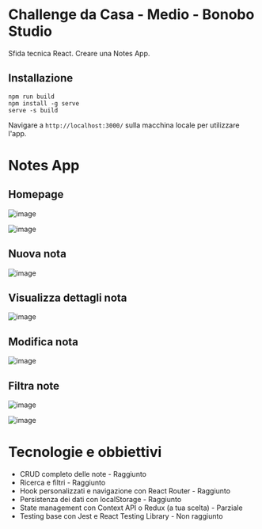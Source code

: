 # Challenge da Casa - Medio - Bonobo Studio
Sfida tecnica React. Creare una Notes App.
## Installazione
```
npm run build
npm install -g serve
serve -s build
```
Navigare a `http://localhost:3000/` sulla macchina locale per utilizzare l'app.

# Notes App
## Homepage
![image](https://github.com/user-attachments/assets/955854f3-e7b4-4fbd-8370-de183cab9974)

![image](https://github.com/user-attachments/assets/3ba110f3-57f9-45f6-96e3-9d9107091de1)

## Nuova nota

![image](https://github.com/user-attachments/assets/cab1c6e4-e081-4604-aec2-629c2731bca4)

## Visualizza dettagli nota

![image](https://github.com/user-attachments/assets/0fc046aa-123c-4860-aac1-4001439c9b92)

## Modifica nota

![image](https://github.com/user-attachments/assets/30ccb6aa-ceda-4051-88ba-ecec49927ee3)

## Filtra note

![image](https://github.com/user-attachments/assets/0de7bd0d-6b99-44ec-b01c-6f228e40a5ca)

![image](https://github.com/user-attachments/assets/5f40ed4d-134f-4661-9010-f3442fa14a5e)

# Tecnologie e obbiettivi
- CRUD completo delle note - Raggiunto
- Ricerca e filtri - Raggiunto
- Hook personalizzati e navigazione con React Router - Raggiunto
- Persistenza dei dati con localStorage - Raggiunto
- State management con Context API o Redux (a tua scelta) - Parziale
- Testing base con Jest e React Testing Library - Non raggiunto
